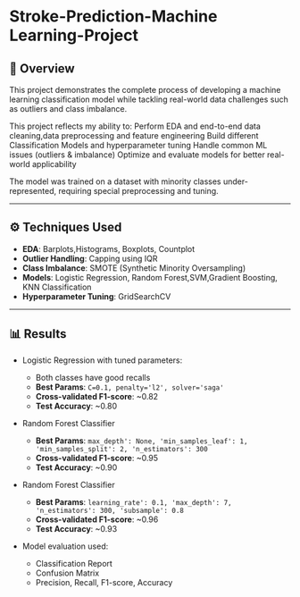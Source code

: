 # Stroke-Prediction-Machine Learning-Project


## 📌 Overview  
This project demonstrates the complete process of developing a machine learning classification model
while tackling real-world data challenges such as outliers and class imbalance.

This project reflects my ability to:
Perform EDA and end-to-end data cleaning,data preprocessing and feature engineering
Build different Classification Models and hyperparameter tuning 
Handle common ML issues (outliers & imbalance)
Optimize and evaluate models for better real-world applicability  

The model was trained on a dataset with minority classes under-represented, requiring special preprocessing and tuning.

---

## ⚙️ Techniques Used  
- **EDA**: Barplots,Histograms, Boxplots, Countplot
- **Outlier Handling**: Capping using IQR
- **Class Imbalance**: SMOTE (Synthetic Minority Oversampling)  
- **Models**: Logistic Regression, Random Forest,SVM,Gradient Boosting, KNN Classification  
- **Hyperparameter Tuning**: GridSearchCV  

---

## 📊 Results  
- Logistic Regression with tuned parameters:
  - Both classes have good recalls
  - **Best Params**: `C=0.1, penalty='l2', solver='saga'`  
  - **Cross-validated F1-score**: ~0.82
  - **Test Accuracy**: ~0.80
- Random Forest Classifier
  - **Best Params**: `max_depth': None, 'min_samples_leaf': 1, 'min_samples_split': 2, 'n_estimators': 300`  
  - **Cross-validated F1-score**: ~0.95 
  - **Test Accuracy**: ~0.90
- Random Forest Classifier
  - **Best Params**: `learning_rate': 0.1, 'max_depth': 7, 'n_estimators': 300, 'subsample': 0.8`  
  - **Cross-validated F1-score**: ~0.96
  - **Test Accuracy**: ~0.93

- Model evaluation used:
  - Classification Report
  - Confusion Matrix  
  - Precision, Recall, F1-score, Accuracy   
